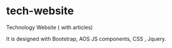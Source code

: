# tech-website
Technology Website ( with articles) 

It is designed with Bootstrap, AOS JS components, CSS , Jquery.

